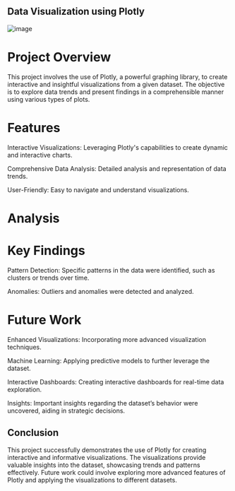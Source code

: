 ## Data Visualization using Plotly

![image](https://github.com/user-attachments/assets/cf58e769-586d-4fc0-91c4-9c2e6d97afd7)


# Project Overview

This project involves the use of Plotly, a powerful graphing library, to create interactive and insightful visualizations from a given dataset. The objective is to explore data trends and present findings in a comprehensible manner using various types of plots.

# Features

Interactive Visualizations: Leveraging Plotly's capabilities to create dynamic and interactive charts.

Comprehensive Data Analysis: Detailed analysis and representation of data trends.

User-Friendly: Easy to navigate and understand visualizations.

# Analysis

# Key Findings

Pattern Detection: Specific patterns in the data were identified, such as clusters or trends over time.

Anomalies: Outliers and anomalies were detected and analyzed.

# Future Work

Enhanced Visualizations: Incorporating more advanced visualization techniques.

Machine Learning: Applying predictive models to further leverage the dataset.

Interactive Dashboards: Creating interactive dashboards for real-time data exploration.

Insights: Important insights regarding the dataset’s behavior were uncovered, aiding in strategic decisions.

## Conclusion

This project successfully demonstrates the use of Plotly for creating interactive and informative visualizations. The visualizations provide valuable insights into the dataset, showcasing trends and patterns effectively. Future work could involve exploring more advanced features of Plotly and applying the visualizations to different datasets.
